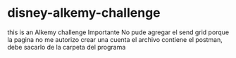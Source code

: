 # disney-alkemy-challenge
this is an Alkemy challenge
Importante
No pude agregar el send grid porque la pagina no me autorizo crear una cuenta
el archivo contiene el postman, debe sacarlo de la carpeta del programa
